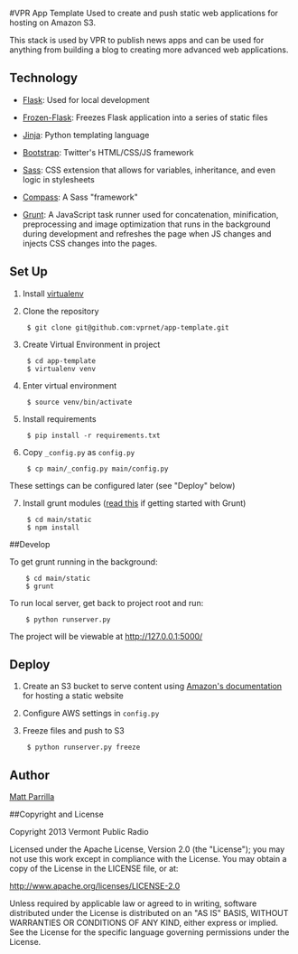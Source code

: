 #VPR App Template
Used to create and push static web applications for hosting on Amazon S3.

This stack is used by VPR to publish news apps and can be used for anything from building a blog to creating more advanced web applications.

## Technology
- [Flask](http://flask.pocoo.org/): Used for local development

- [Frozen-Flask](http://pythonhosted.org/Frozen-Flask/): Freezes Flask application into a series of static files

- [Jinja](http://jinja.pocoo.org/docs/): Python templating language

- [Bootstrap](http://getbootstrap.com/): Twitter's HTML/CSS/JS framework

- [Sass](http://sass-lang.com/): CSS extension that allows for variables, inheritance, and even logic in stylesheets

- [Compass](http://compass-style.org/): A Sass "framework"

- [Grunt](http://gruntjs.com/): A JavaScript task runner used for concatenation, minification, preprocessing and image optimization that runs in the background during development and refreshes the page when JS changes and injects CSS changes into the pages.

## Set Up

1. Install [virtualenv](https://pypi.python.org/pypi/virtualenv)
2. Clone the repository

        $ git clone git@github.com:vprnet/app-template.git

3. Create Virtual Environment in project

        $ cd app-template
        $ virtualenv venv

4. Enter virtual environment

        $ source venv/bin/activate

5. Install requirements

        $ pip install -r requirements.txt

6. Copy `_config.py` as `config.py`

        $ cp main/_config.py main/config.py

These settings can be configured later (see "Deploy" below)

7. Install grunt modules ([read this](http://24ways.org/2013/grunt-is-not-weird-and-hard/) if getting started with Grunt)

        $ cd main/static
        $ npm install

##Develop

To get grunt running in the background:

        $ cd main/static
        $ grunt

To run local server, get back to project root and run:

        $ python runserver.py

The project will be viewable at http://127.0.0.1:5000/

## Deploy

1. Create an S3 bucket to serve content using [Amazon's documentation](http://docs.aws.amazon.com/AmazonS3/latest/dev/WebsiteHosting.html) for hosting a static website

2. Configure AWS settings in `config.py`

4. Freeze files and push to S3

        $ python runserver.py freeze

## Author
[Matt Parrilla](http://twitter.com/mattparrilla)

##Copyright and License

Copyright 2013 Vermont Public Radio

Licensed under the Apache License, Version 2.0 (the "License"); you may not use this work except in compliance with the License.
You may obtain a copy of the License in the LICENSE file, or at:

http://www.apache.org/licenses/LICENSE-2.0

Unless required by applicable law or agreed to in writing, software distributed under the License is distributed on an "AS IS" BASIS,
WITHOUT WARRANTIES OR CONDITIONS OF ANY KIND, either express or implied. See the License for the specific language
governing permissions under the License.

